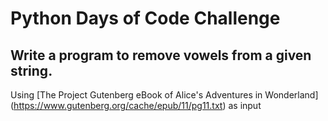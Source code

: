 # Python Days of Code Challenge

## Write a program to remove vowels from a given string.

Using [The Project Gutenberg eBook of Alice's Adventures in Wonderland] (https://www.gutenberg.org/cache/epub/11/pg11.txt) as input
